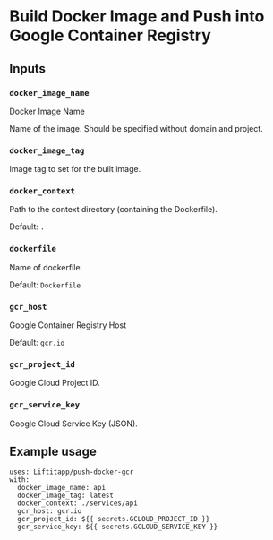 # Build Docker Image and Push into Google Container Registry

## Inputs

### `docker_image_name`

Docker Image Name

Name of the image. Should be specified without domain and project.

### `docker_image_tag`

Image tag to set for the built image.

### `docker_context`

Path to the context directory (containing the Dockerfile).

Default: `.`

### `dockerfile`

Name of dockerfile.

Default: `Dockerfile`

### `gcr_host`

Google Container Registry Host

Default: `gcr.io`

### `gcr_project_id`

Google Cloud Project ID.

### `gcr_service_key`

Google Cloud Service Key (JSON).

## Example usage

```ylm
uses: Liftitapp/push-docker-gcr
with:
  docker_image_name: api
  docker_image_tag: latest
  docker_context: ./services/api
  gcr_host: gcr.io
  gcr_project_id: ${{ secrets.GCLOUD_PROJECT_ID }}
  gcr_service_key: ${{ secrets.GCLOUD_SERVICE_KEY }}
```
